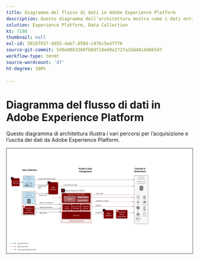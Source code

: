 ```yaml
---
title: Diagramma del flusso di dati in Adobe Experience Platform
description: Questo diagramma dell’architettura mostra come i dati entrano e escono da Adobe Experience Platform.
solution: Experience Platform, Data Collection
kt: 7198
thumbnail: null
exl-id: 5016f657-dd55-4ab7-859d-c97bc5edff76
source-git-commit: 549e0883360f68df18ed9e272fa1b84814d065d7
workflow-type: tm+mt
source-wordcount: '47'
ht-degree: 100%

---
```


# Diagramma del flusso di dati in Adobe Experience Platform

Questo diagramma di architettura illustra i vari percorsi per l’acquisizione e l’uscita dei dati da Adobe Experience Platform.

<img src="assets/aep_data_flow.png" alt="Flusso di dati in Experience Platform" style="border:1px solid #4a4a4a" />
